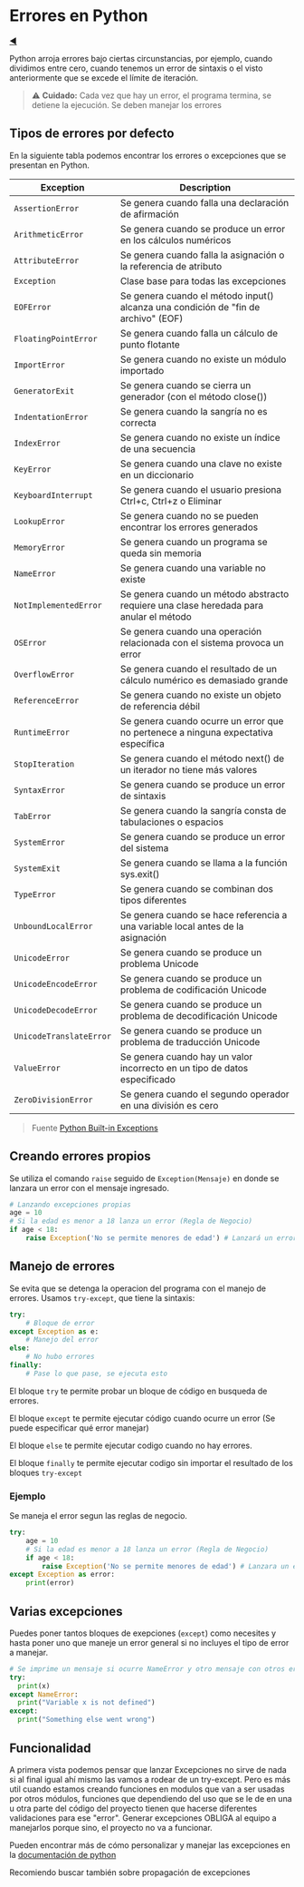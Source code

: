 # Errores en Python

[◀️](./../README.md)

Python arroja errores bajo ciertas circunstancias, por ejemplo, cuando dividimos entre cero, cuando tenemos un error de sintaxis o el visto anteriormente que se excede el límite de iteración.

> ⚠️ **Cuidado:**  Cada vez que hay un error, el programa termina, se detiene la ejecución. Se deben manejar los errores

## Tipos de errores por defecto

En la siguiente tabla podemos encontrar los errores o excepciones que se presentan en Python.

| Exception | Description |
| --- | --- |
| `AssertionError` | Se genera cuando falla una declaración de afirmación |
| `ArithmeticError` | Se genera cuando se produce un error en los cálculos numéricos |
| `AttributeError` | Se genera cuando falla la asignación o la referencia de atributo |
| `Exception` | Clase base para todas las excepciones |
| `EOFError` | Se genera cuando el método input() alcanza una condición de "fin de archivo" (EOF) |
| `FloatingPointError` | Se genera cuando falla un cálculo de punto flotante |
| `ImportError` | Se genera cuando no existe un módulo importado |
| `GeneratorExit` | Se genera cuando se cierra un generador (con el método close()) |
| `IndentationError` | Se genera cuando la sangría no es correcta |
| `IndexError` | Se genera cuando no existe un índice de una secuencia |
| `KeyError` | Se genera cuando una clave no existe en un diccionario |
| `KeyboardInterrupt` | Se genera cuando el usuario presiona Ctrl+c, Ctrl+z o Eliminar |
| `LookupError` | Se genera cuando no se pueden encontrar los errores generados |
| `MemoryError` | Se genera cuando un programa se queda sin memoria |
| `NameError` | Se genera cuando una variable no existe |
| `NotImplementedError` | Se genera cuando un método abstracto requiere una clase heredada para anular el método |
| `OSError` | Se genera cuando una operación relacionada con el sistema provoca un error |
| `OverflowError` | Se genera cuando el resultado de un cálculo numérico es demasiado grande |
| `ReferenceError` | Se genera cuando no existe un objeto de referencia débil |
| `RuntimeError` | Se genera cuando ocurre un error que no pertenece a ninguna expectativa específica |
| `StopIteration` | Se genera cuando el método next() de un iterador no tiene más valores |
| `SyntaxError` | Se genera cuando se produce un error de sintaxis |
| `TabError` | Se genera cuando la sangría consta de tabulaciones o espacios |
| `SystemError` | Se genera cuando se produce un error del sistema |
| `SystemExit` | Se genera cuando se llama a la función sys.exit() |
| `TypeError` | Se genera cuando se combinan dos tipos diferentes |
| `UnboundLocalError` | Se genera cuando se hace referencia a una variable local antes de la asignación |
| `UnicodeError` | Se genera cuando se produce un problema Unicode |
| `UnicodeEncodeError` | Se genera cuando se produce un problema de codificación Unicode |
| `UnicodeDecodeError` | Se genera cuando se produce un problema de decodificación Unicode |
| `UnicodeTranslateError` | Se genera cuando se produce un problema de traducción Unicode |
| `ValueError` | Se genera cuando hay un valor incorrecto en un tipo de datos especificado |
| `ZeroDivisionError` | Se genera cuando el segundo operador en una división es cero |

> Fuente [Python Built-in Exceptions][1]

## Creando errores propios

Se utiliza el comando `raise` seguido de `Exception(Mensaje)` en donde se lanzara un error con el mensaje ingresado.

```python
# Lanzando excepciones propias
age = 10
# Si la edad es menor a 18 lanza un error (Regla de Negocio)
if age < 18:
    raise Exception('No se permite menores de edad') # Lanzará un error
```

## Manejo de errores

Se evita que se detenga la operacion del programa con el manejo de errores. Usamos `try-except`, que tiene la sintaxis:

```python
try:
    # Bloque de error
except Exception as e:
    # Manejo del error
else:
    # No hubo errores
finally:
    # Pase lo que pase, se ejecuta esto
```

El bloque `try` te permite probar un bloque de código en busqueda de errores.

El bloque `except` te permite ejecutar código cuando ocurre un error (Se puede especificar qué error manejar)

El bloque `else` te permite ejecutar codigo cuando no hay errores.

El bloque `finally` te permite ejecutar codigo sin importar el resultado de los bloques `try-except`

### Ejemplo

Se maneja el error segun las reglas de negocio.

```python
try:
    age = 10
    # Si la edad es menor a 18 lanza un error (Regla de Negocio)
    if age < 18:
        raise Exception('No se permite menores de edad') # Lanzara un error
except Exception as error:
    print(error)
```

## Varias excepciones

Puedes poner tantos bloques de exepciones (`except`) como necesites y hasta poner uno que maneje un error general si no incluyes el tipo de error a manejar.

```python
# Se imprime un mensaje si ocurre NameError y otro mensaje con otros erroees
try:
  print(x)
except NameError:
  print("Variable x is not defined")
except:
  print("Something else went wrong")
```

## Funcionalidad

A primera vista podemos pensar que lanzar Excepciones no sirve de nada si al final igual ahí mismo las vamos a rodear de un try-except. Pero es más util cuando estamos creando funciones en modulos que van a ser usadas por otros módulos, funciones que dependiendo del uso que se le de en una u otra parte del código del proyecto tienen que hacerse diferentes validaciones para ese "error". Generar excepciones OBLIGA al equipo a manejarlos porque sino, el proyecto no va a funcionar.

Pueden encontrar más de cómo personalizar y manejar las excepciones en la [documentación de python][2]

Recomiendo buscar también sobre propagación de excepciones

<!-- Referencias -->

[1]: <https://www.w3schools.com/python/python_ref_exceptions.asp> "Python Built-in Exceptions"
[2]: <https://docs.python.org/es/3/tutorial/errors.html#> "Errores y excepciones"
